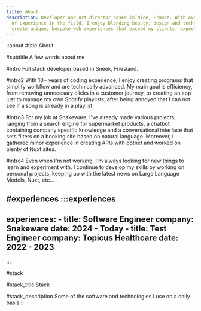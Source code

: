 ```yaml
---
title: About
description: Developer and art director based in Nice, France. With over 6 years
  of experience in the field, I enjoy blending beauty, design and technology to
  create unique, bespoke web experiences that exceed my clients' expectations.
---
```


::about
#title
About

#subtitle
A few words about me

#intro
Full stack developer based in Sneek, Friesland.

#intro2
With 10+ years of coding experience, I enjoy creating programs that simplify workflow and are technically advanced. My main goal is efficiency, from removing unnecesary clicks in a customer journey, to creating an app just to manage my own Spotify playlists, after being annoyed that I can not see if a song is already in a playlist.

#intro3
For my job at Snakeware, I've already made various projects, ranging from a search engine for supermarket products, a chatbot containing company specific knowledge and a conversational interface that sets filters on a booking site based on natural language. Moreover, I gathered minor experience in creating APIs with dotnet and worked on plenty of Nuxt sites.

#intro4
Even when I'm not working, I'm always looking for new things to learn and experiment with. I continue to develop my skills by working on personal projects, keeping up with the latest news on Large Language Models, Nuxt, etc...

#experiences
  :::experiences
  ---
  experiences:
    - title: Software Engineer
      company: Snakeware
      date: 2024 - Today
    - title: Test Engineer
      company: Topicus Healthcare
      date: 2022 - 2023
  ---
  :::

#stack

#stack_title
Stack

#stack_description
Some of the software and technologies I use on a daily basis
::
